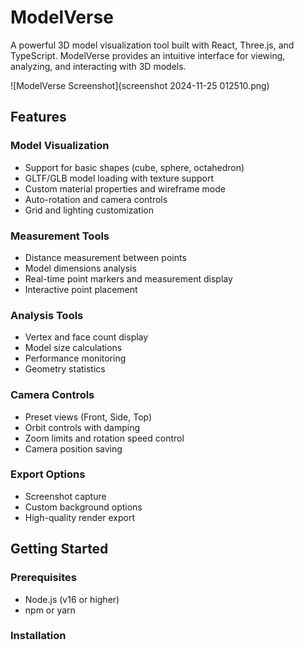 # ModelVerse

A powerful 3D model visualization tool built with React, Three.js, and TypeScript. ModelVerse provides an intuitive interface for viewing, analyzing, and interacting with 3D models.

![ModelVerse Screenshot](screenshot 2024-11-25 012510.png)

## Features

### Model Visualization
- Support for basic shapes (cube, sphere, octahedron)
- GLTF/GLB model loading with texture support
- Custom material properties and wireframe mode
- Auto-rotation and camera controls
- Grid and lighting customization

### Measurement Tools
- Distance measurement between points
- Model dimensions analysis
- Real-time point markers and measurement display
- Interactive point placement

### Analysis Tools
- Vertex and face count display
- Model size calculations
- Performance monitoring
- Geometry statistics

### Camera Controls
- Preset views (Front, Side, Top)
- Orbit controls with damping
- Zoom limits and rotation speed control
- Camera position saving

### Export Options
- Screenshot capture
- Custom background options
- High-quality render export

## Getting Started

### Prerequisites
- Node.js (v16 or higher)
- npm or yarn

### Installation 
